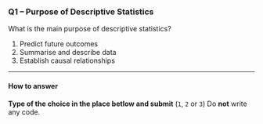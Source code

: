 ### Q1 – Purpose of Descriptive Statistics

What is the main purpose of descriptive statistics?

1. Predict future outcomes  
2. Summarise and describe data  
3. Establish causal relationships

---

#### How to answer  
**Type of the choice in the place betlow and submit** (`1`, `2` or `3`)
Do **not** write any code.
